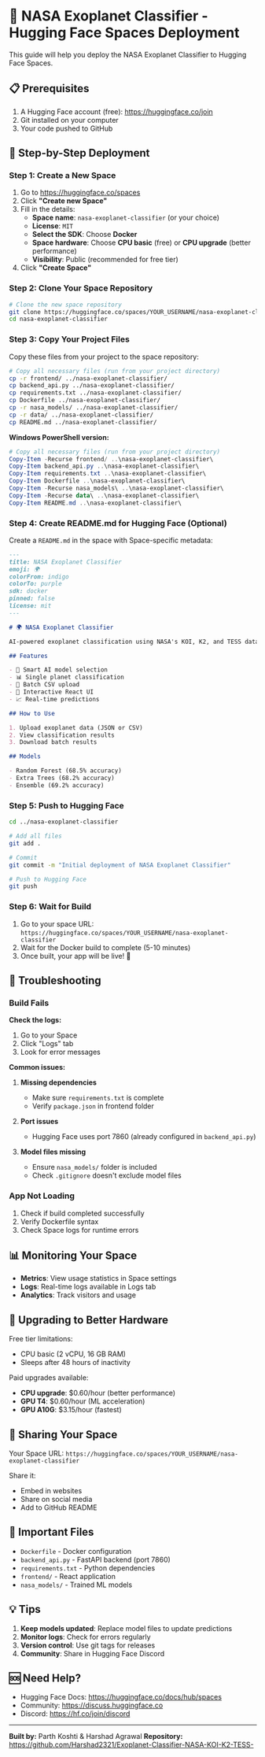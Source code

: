 # 🚀 NASA Exoplanet Classifier - Hugging Face Spaces Deployment

This guide will help you deploy the NASA Exoplanet Classifier to Hugging Face Spaces.

## 📋 Prerequisites

1. A Hugging Face account (free): https://huggingface.co/join
2. Git installed on your computer
3. Your code pushed to GitHub

## 🎯 Step-by-Step Deployment

### Step 1: Create a New Space

1. Go to https://huggingface.co/spaces
2. Click **"Create new Space"**
3. Fill in the details:
   - **Space name**: `nasa-exoplanet-classifier` (or your choice)
   - **License**: `MIT`
   - **Select the SDK**: Choose **Docker**
   - **Space hardware**: Choose **CPU basic** (free) or **CPU upgrade** (better performance)
   - **Visibility**: Public (recommended for free tier)
4. Click **"Create Space"**

### Step 2: Clone Your Space Repository

```bash
# Clone the new space repository
git clone https://huggingface.co/spaces/YOUR_USERNAME/nasa-exoplanet-classifier
cd nasa-exoplanet-classifier
```

### Step 3: Copy Your Project Files

Copy these files from your project to the space repository:

```bash
# Copy all necessary files (run from your project directory)
cp -r frontend/ ../nasa-exoplanet-classifier/
cp backend_api.py ../nasa-exoplanet-classifier/
cp requirements.txt ../nasa-exoplanet-classifier/
cp Dockerfile ../nasa-exoplanet-classifier/
cp -r nasa_models/ ../nasa-exoplanet-classifier/
cp -r data/ ../nasa-exoplanet-classifier/
cp README.md ../nasa-exoplanet-classifier/
```

**Windows PowerShell version:**
```powershell
# Copy all necessary files (run from your project directory)
Copy-Item -Recurse frontend/ ..\nasa-exoplanet-classifier\
Copy-Item backend_api.py ..\nasa-exoplanet-classifier\
Copy-Item requirements.txt ..\nasa-exoplanet-classifier\
Copy-Item Dockerfile ..\nasa-exoplanet-classifier\
Copy-Item -Recurse nasa_models\ ..\nasa-exoplanet-classifier\
Copy-Item -Recurse data\ ..\nasa-exoplanet-classifier\
Copy-Item README.md ..\nasa-exoplanet-classifier\
```

### Step 4: Create README.md for Hugging Face (Optional)

Create a `README.md` in the space with Space-specific metadata:

```markdown
---
title: NASA Exoplanet Classifier
emoji: 🌍
colorFrom: indigo
colorTo: purple
sdk: docker
pinned: false
license: mit
---

# 🌍 NASA Exoplanet Classifier

AI-powered exoplanet classification using NASA's KOI, K2, and TESS datasets.

## Features

- 🤖 Smart AI model selection
- 📊 Single planet classification
- 📁 Batch CSV upload
- 🎨 Interactive React UI
- 📈 Real-time predictions

## How to Use

1. Upload exoplanet data (JSON or CSV)
2. View classification results
3. Download batch results

## Models

- Random Forest (68.5% accuracy)
- Extra Trees (68.2% accuracy)
- Ensemble (69.2% accuracy)
```

### Step 5: Push to Hugging Face

```bash
cd ../nasa-exoplanet-classifier

# Add all files
git add .

# Commit
git commit -m "Initial deployment of NASA Exoplanet Classifier"

# Push to Hugging Face
git push
```

### Step 6: Wait for Build

1. Go to your space URL: `https://huggingface.co/spaces/YOUR_USERNAME/nasa-exoplanet-classifier`
2. Wait for the Docker build to complete (5-10 minutes)
3. Once built, your app will be live! 🎉

## 🔧 Troubleshooting

### Build Fails

**Check the logs:**
1. Go to your Space
2. Click "Logs" tab
3. Look for error messages

**Common issues:**

1. **Missing dependencies**
   - Make sure `requirements.txt` is complete
   - Verify `package.json` in frontend folder

2. **Port issues**
   - Hugging Face uses port 7860 (already configured in `backend_api.py`)

3. **Model files missing**
   - Ensure `nasa_models/` folder is included
   - Check `.gitignore` doesn't exclude model files

### App Not Loading

1. Check if build completed successfully
2. Verify Dockerfile syntax
3. Check Space logs for runtime errors

## 📊 Monitoring Your Space

- **Metrics**: View usage statistics in Space settings
- **Logs**: Real-time logs available in Logs tab
- **Analytics**: Track visitors and usage

## 🚀 Upgrading to Better Hardware

Free tier limitations:
- CPU basic (2 vCPU, 16 GB RAM)
- Sleeps after 48 hours of inactivity

Paid upgrades available:
- **CPU upgrade**: $0.60/hour (better performance)
- **GPU T4**: $0.60/hour (ML acceleration)
- **GPU A10G**: $3.15/hour (fastest)

## 🔗 Sharing Your Space

Your Space URL: `https://huggingface.co/spaces/YOUR_USERNAME/nasa-exoplanet-classifier`

Share it:
- Embed in websites
- Share on social media
- Add to GitHub README

## 📝 Important Files

- `Dockerfile` - Docker configuration
- `backend_api.py` - FastAPI backend (port 7860)
- `requirements.txt` - Python dependencies
- `frontend/` - React application
- `nasa_models/` - Trained ML models

## 💡 Tips

1. **Keep models updated**: Replace model files to update predictions
2. **Monitor logs**: Check for errors regularly
3. **Version control**: Use git tags for releases
4. **Community**: Share in Hugging Face Discord

## 🆘 Need Help?

- Hugging Face Docs: https://huggingface.co/docs/hub/spaces
- Community: https://discuss.huggingface.co
- Discord: https://hf.co/join/discord

---

**Built by:** Parth Koshti & Harshad Agrawal
**Repository:** https://github.com/Harshad2321/Exoplanet-Classifier-NASA-KOI-K2-TESS-
